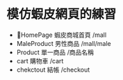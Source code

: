 # 模仿蝦皮網頁的練習

* HomePage     蝦皮商城首頁  /mall
* MaleProduct  男性商品     /mall/male
* Product      單一商品     /商品名稱
* cart         購物車       /cart
* chekctout    結帳         /checkout